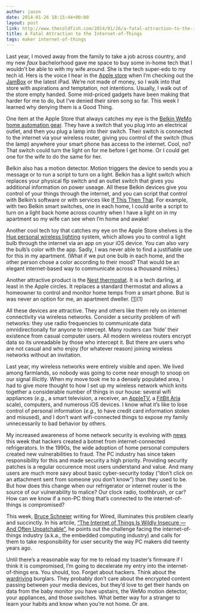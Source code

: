 ```yaml
---
author: jason
date: 2014-01-26 18:15:44+00:00
layout: post
link: http://www.thecoldfish.com/2014/01/26/a-fatal-attraction-to-the-internet-of-things-2/
title: A Fatal Attraction to the Internet-of-Things
tags: maker internet-of-things
---
```


Last year, I moved away from the family to take a job across country, and my new _faux_ bachelorhood gave me space to buy some in-home tech that I wouldn’t be able to with my wife around. She is the tech super-edo to my tech id. Hers is the voice I hear in the [Apple store](http://www.apple.com/retail/) when I’m checking out the [JamBox](//jawbone.com/speakers/jambox") or the latest iPad. We’re not made of money, so I walk into that store with aspirations and temptation, not intentions. Usually, I walk out of the store empty handed. Some mid-priced gadgets have been making that harder for me to do, but I’ve denied their siren song so far. This week I learned why denying them is a Good Thing.

One item at the Apple Store that always catches my eye is the [Belkin WeMo home automation gear](//www.belkin.com/us/Products/home-automation/c/wemo-home-automation/"). They have a switch that you plug into an electrical outlet, and then you plug a lamp into their switch. Their switch is connected to the internet via your wireless router, giving you control of the switch (thus the lamp) anywhere your smart phone has access to the internet. Cool, no? That switch could turn the light on for me before I get home. Or I could get one for the wife to do the same for her.

Belkin also has a motion detector. Motion triggers the device to sends you a message or to run a script to turn on a light. Belkin has a light switch which replaces your physical flp switch and an outlet switch that gives you additional information on power useage. All these Belkin devices give you control of your things through the internet, and you can script that control with Belkin’s software or with services like [If This Then That](//ifttt.com"). For example, with two Belkin smart switches, one in each home, I could write a script to turn on a light back home across country when I have a light on in my apartment so my wife can see when I’m home and awake!

Another cool tech toy that catches my eye on the Apple Store shelves is the [Hue personal wireless lighting](http://www.meethue.com/en-US) system, which allows you to control a light bulb through the internet via an app on your iOS device. You can also vary the bulb’s color with the app. Sadly, I was never able to find a justifiable use for this in my apartment. (What if we put one bulb in each home, and the other person chose a color according to their mood? That would be an elegant internet-based way to communicate across a thousand miles.)

Another attractive product is the [Nest thermostat](//nest.com/thermostat/life-with-nest-thermostat/"). It is a tech darling, at least in the Apple circles. It replaces a standard thermostat and allows a homeowner to control and monitor home temps from a smart phone. But is was never an option for me, an apartment dweller. [[1](http://www.apple.com/retail/)](1)

All these devices are attractive. They and others like them rely on internet connectivity via wireless networks. Consider a security problem of wifi networks: they use radio frequencies to communicate data omnidirectionally for anyone to intercept. Many routers can ‘hide’ their existence from casual computer users. All modern wireless routers encrypt data so its unreadable by those who intercept it. But there are users who are not casual and who enjoy (for whatever reason) joining wireless networks without an invitation.

Last year, my wireless networks were entirely visible and open. We lived among farmlands, so nobody was going to come near enough to snoop on our signal illicitly. When my move took me to a densely populated area, I had to give more thought to how I set up my wireless network which knits together a considerable number of things in our house: several wifi appliances (_e.g._, a smart television, a receiver, an [AppleTV](//www.apple.com/appletv/"), a [FitBit Aria](//www.fitbit.com/aria") scale), computers, and numerous iOS devices. I know what it’s like to lose control of personal information (_e.g._, to have credit card information stolen and misused), and I don’t want wifi-connected things to expose my family unnecessarily to bad behavior by others.

My increased awareness of home network security is evolving with [news](//www.latimes.com/business/technology/la-fi-tn-refrigerator-hacked-internet-of-things-cyber-attack-20140116,0,5757808.story#axzz2rWVH4KAb") this week that hackers created a botnet from internet-connected refrigerators. In the 1990s, the wide adoption of home personal computers created new vulnerabilities to fraud. The PC industry has since taken responsibility for this and made security a high priority. Providing security patches is a regular occurence most users understand and value. And many users are much more savy about basic cyber-security today (“don’t click on an attachment sent from someone you don’t know”) than they used to be. But how does this change when our refrigerator or internet router is the source of our vulnerability to malice? Our clock radio, toothbrush, or car? How can we know if a non-PC thing that’s connected to the internet-of-things is compromised?

This week, [Bruce Schneier](http://en.wikipedia.org/wiki/Bruce_Schneier) writing for Wired, illuminates this problem clearly and succinctly. In his artcile, [“The Internet of Things Is Wildly Insecure — And Often Unpatchable”](http://www.wired.com/opinion/2014/01/theres-no-good-way-to-patch-the-internet-of-things-and-thats-a-huge-problem/), he points out the challenge facing the internet-of-things industry (a.k.a., the embedded computing industry) and calls for them to take responsibility for user security the way PC makers did twenty years ago.

Until there’s a reasonable way for me to reload my toaster’s firmware if I think it is compromised, I’m going to decelerate my entry into the internet-of-things era. You should, too. Forget about hackers. Think about the [wardriving](//en.wikipedia.org/wiki/Wardriving") burglars. They probably don’t care about the encrypted content passing between your media devices, but they’d love to get their hands on data from the baby monitor you have upstairs, the WeMo motion detector, your appliances, and those switches. What better way for a stranger to learn your habits and know when you’re not home. Or are.
